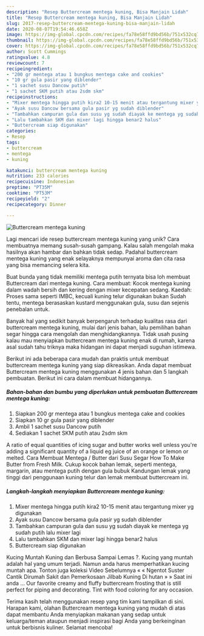 ```yaml
---
description: "Resep Buttercream mentega kuning, Bisa Manjain Lidah"
title: "Resep Buttercream mentega kuning, Bisa Manjain Lidah"
slug: 2017-resep-buttercream-mentega-kuning-bisa-manjain-lidah
date: 2020-08-07T19:54:46.658Z
image: https://img-global.cpcdn.com/recipes/fa78e58ffd9bd56b/751x532cq70/buttercream-mentega-kuning-foto-resep-utama.jpg
thumbnail: https://img-global.cpcdn.com/recipes/fa78e58ffd9bd56b/751x532cq70/buttercream-mentega-kuning-foto-resep-utama.jpg
cover: https://img-global.cpcdn.com/recipes/fa78e58ffd9bd56b/751x532cq70/buttercream-mentega-kuning-foto-resep-utama.jpg
author: Scott Cummings
ratingvalue: 4.8
reviewcount: 7
recipeingredient:
- "200 gr mentega atau 1 bungkus mentega cake and cookies"
- "10 gr gula pasir yang diblender"
- "1 sachet susu Dancow putih"
- "1 sachet SKM putih atau 2sdm skm"
recipeinstructions:
- "Mixer mentega hingga putih kira2 10-15 menit atau tergantung mixer yg digunakan"
- "Ayak susu Dancow bersama gula pasir yg sudah diblender"
- "Tambahkan campuran gula dan susu yg sudah diayak ke mentega yg sudah putih lalu mixer lagi"
- "Lalu tambahkan SKM dan mixer lagi hingga benar2 halus"
- "Buttercream siap digunakan"
categories:
- Resep
tags:
- buttercream
- mentega
- kuning

katakunci: buttercream mentega kuning 
nutrition: 233 calories
recipecuisine: Indonesian
preptime: "PT35M"
cooktime: "PT53M"
recipeyield: "2"
recipecategory: Dinner

---
```



![Buttercream mentega kuning](https://img-global.cpcdn.com/recipes/fa78e58ffd9bd56b/751x532cq70/buttercream-mentega-kuning-foto-resep-utama.jpg)

Lagi mencari ide resep buttercream mentega kuning yang unik? Cara membuatnya memang susah-susah gampang. Kalau salah mengolah maka hasilnya akan hambar dan bahkan tidak sedap. Padahal buttercream mentega kuning yang enak selayaknya mempunyai aroma dan cita rasa yang bisa memancing selera kita.

Buat bunda yang tidak memiliki mentega putih ternyata bisa loh membuat Buttercream dari mentega kuning. Cara membuat: Kocok mentega kuning dalam wadah bersih dan kering dengan mixer kecepatan sedang. Kaedah: Proses sama seperti IMBC, kecuali kuning telur digunakan bukan Sudah tentu, mentega berasaskan kustard menggunakan gula, susu dan sejenis penebalan untuk.

Banyak hal yang sedikit banyak berpengaruh terhadap kualitas rasa dari buttercream mentega kuning, mulai dari jenis bahan, lalu pemilihan bahan segar hingga cara mengolah dan menghidangkannya. Tidak usah pusing kalau mau menyiapkan buttercream mentega kuning enak di rumah, karena asal sudah tahu triknya maka hidangan ini dapat menjadi suguhan istimewa.


Berikut ini ada beberapa cara mudah dan praktis untuk membuat buttercream mentega kuning yang siap dikreasikan. Anda dapat membuat Buttercream mentega kuning menggunakan 4 jenis bahan dan 5 langkah pembuatan. Berikut ini cara dalam membuat hidangannya.

<!--inarticleads1-->

##### Bahan-bahan dan bumbu yang diperlukan untuk pembuatan Buttercream mentega kuning:

1. Siapkan 200 gr mentega atau 1 bungkus mentega cake and cookies
1. Siapkan 10 gr gula pasir yang diblender
1. Ambil 1 sachet susu Dancow putih
1. Sediakan 1 sachet SKM putih atau 2sdm skm


A ratio of equal quantities of icing sugar and butter works well unless you&#39;re adding a significant quantity of a liquid eg juice of an orange or lemon or melted. Cara Membuat Mentega / Butter dari Susu Segar How To Make Butter from Fresh Milk. Cukup kocok bahan lemak, seperti mentega, margarin, atau mentega putih dengan gula bubuk Kandungan lemak yang tinggi dari penggunaan kuning telur dan lemak membuat buttercream ini. 

<!--inarticleads2-->

##### Langkah-langkah menyiapkan Buttercream mentega kuning:

1. Mixer mentega hingga putih kira2 10-15 menit atau tergantung mixer yg digunakan
1. Ayak susu Dancow bersama gula pasir yg sudah diblender
1. Tambahkan campuran gula dan susu yg sudah diayak ke mentega yg sudah putih lalu mixer lagi
1. Lalu tambahkan SKM dan mixer lagi hingga benar2 halus
1. Buttercream siap digunakan


Kucing Muntah Kuning dan Berbusa Sampai Lemas ?. Kucing yang muntah adalah hal yang umum terjadi. Namun anda harus memperhatikan kucing muntah apa. Tonton juga koleksi Video Sebelumnya « « Ngentot Suster Cantik Dirumah Sakit dan Pemerkosaan Jilbab Kuning Di hutan » » Saat ini anda … Our favorite creamy and fluffy buttercream frosting that is still perfect for piping and decorating. Tint with food coloring for any occasion. 

Terima kasih telah menggunakan resep yang tim kami tampilkan di sini. Harapan kami, olahan Buttercream mentega kuning yang mudah di atas dapat membantu Anda menyiapkan makanan yang sedap untuk keluarga/teman ataupun menjadi inspirasi bagi Anda yang berkeinginan untuk berbisnis kuliner. Selamat mencoba!
